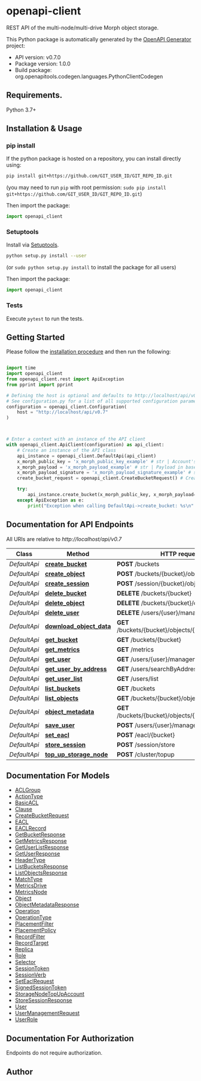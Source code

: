 # openapi-client
REST API of the multi-node/multi-drive Morph object storage.

This Python package is automatically generated by the [OpenAPI Generator](https://openapi-generator.tech) project:

- API version: v0.7.0
- Package version: 1.0.0
- Build package: org.openapitools.codegen.languages.PythonClientCodegen

## Requirements.

Python 3.7+

## Installation & Usage
### pip install

If the python package is hosted on a repository, you can install directly using:

```sh
pip install git+https://github.com/GIT_USER_ID/GIT_REPO_ID.git
```
(you may need to run `pip` with root permission: `sudo pip install git+https://github.com/GIT_USER_ID/GIT_REPO_ID.git`)

Then import the package:
```python
import openapi_client
```

### Setuptools

Install via [Setuptools](http://pypi.python.org/pypi/setuptools).

```sh
python setup.py install --user
```
(or `sudo python setup.py install` to install the package for all users)

Then import the package:
```python
import openapi_client
```

### Tests

Execute `pytest` to run the tests.

## Getting Started

Please follow the [installation procedure](#installation--usage) and then run the following:

```python

import time
import openapi_client
from openapi_client.rest import ApiException
from pprint import pprint

# Defining the host is optional and defaults to http://localhost/api/v0.7
# See configuration.py for a list of all supported configuration parameters.
configuration = openapi_client.Configuration(
    host = "http://localhost/api/v0.7"
)



# Enter a context with an instance of the API client
with openapi_client.ApiClient(configuration) as api_client:
    # Create an instance of the API class
    api_instance = openapi_client.DefaultApi(api_client)
    x_morph_public_key = 'x_morph_public_key_example' # str | Account's public key, encoded in base64.
    x_morph_payload = 'x_morph_payload_example' # str | Payload in base64. This data client used to sign request. Required if x-morph-payload-signature is set. (optional)
    x_morph_payload_signature = 'x_morph_payload_signature_example' # str | Payload signature in base64. If passed, x-morph-payload will be used to execute request in NeoFS. (optional)
    create_bucket_request = openapi_client.CreateBucketRequest() # CreateBucketRequest | Parameters of the new bucket in JSON. Required only for payload generation request. (optional)

    try:
        api_instance.create_bucket(x_morph_public_key, x_morph_payload=x_morph_payload, x_morph_payload_signature=x_morph_payload_signature, create_bucket_request=create_bucket_request)
    except ApiException as e:
        print("Exception when calling DefaultApi->create_bucket: %s\n" % e)

```

## Documentation for API Endpoints

All URIs are relative to *http://localhost/api/v0.7*

Class | Method | HTTP request | Description
------------ | ------------- | ------------- | -------------
*DefaultApi* | [**create_bucket**](docs/DefaultApi.md#create_bucket) | **POST** /buckets | 
*DefaultApi* | [**create_object**](docs/DefaultApi.md#create_object) | **POST** /buckets/{bucket}/objects | 
*DefaultApi* | [**create_session**](docs/DefaultApi.md#create_session) | **POST** /session/{bucket}/object | 
*DefaultApi* | [**delete_bucket**](docs/DefaultApi.md#delete_bucket) | **DELETE** /buckets/{bucket} | 
*DefaultApi* | [**delete_object**](docs/DefaultApi.md#delete_object) | **DELETE** /buckets/{bucket}/objects/{object} | 
*DefaultApi* | [**delete_user**](docs/DefaultApi.md#delete_user) | **DELETE** /users/{user}/management | 
*DefaultApi* | [**download_object_data**](docs/DefaultApi.md#download_object_data) | **GET** /buckets/{bucket}/objects/{object}/download | 
*DefaultApi* | [**get_bucket**](docs/DefaultApi.md#get_bucket) | **GET** /buckets/{bucket} | 
*DefaultApi* | [**get_metrics**](docs/DefaultApi.md#get_metrics) | **GET** /metrics | 
*DefaultApi* | [**get_user**](docs/DefaultApi.md#get_user) | **GET** /users/{user}/management | 
*DefaultApi* | [**get_user_by_address**](docs/DefaultApi.md#get_user_by_address) | **GET** /users/searchByAddress/{address} | 
*DefaultApi* | [**get_user_list**](docs/DefaultApi.md#get_user_list) | **GET** /users/list | 
*DefaultApi* | [**list_buckets**](docs/DefaultApi.md#list_buckets) | **GET** /buckets | 
*DefaultApi* | [**list_objects**](docs/DefaultApi.md#list_objects) | **GET** /buckets/{bucket}/objects | 
*DefaultApi* | [**object_metadata**](docs/DefaultApi.md#object_metadata) | **GET** /buckets/{bucket}/objects/{object}/metadata | 
*DefaultApi* | [**save_user**](docs/DefaultApi.md#save_user) | **POST** /users/{user}/management | 
*DefaultApi* | [**set_eacl**](docs/DefaultApi.md#set_eacl) | **POST** /eacl/{bucket} | 
*DefaultApi* | [**store_session**](docs/DefaultApi.md#store_session) | **POST** /session/store | 
*DefaultApi* | [**top_up_storage_node**](docs/DefaultApi.md#top_up_storage_node) | **POST** /cluster/topup | 


## Documentation For Models

 - [ACLGroup](docs/ACLGroup.md)
 - [ActionType](docs/ActionType.md)
 - [BasicACL](docs/BasicACL.md)
 - [Clause](docs/Clause.md)
 - [CreateBucketRequest](docs/CreateBucketRequest.md)
 - [EACL](docs/EACL.md)
 - [EACLRecord](docs/EACLRecord.md)
 - [GetBucketResponse](docs/GetBucketResponse.md)
 - [GetMetricsResponse](docs/GetMetricsResponse.md)
 - [GetUserListResponse](docs/GetUserListResponse.md)
 - [GetUserResponse](docs/GetUserResponse.md)
 - [HeaderType](docs/HeaderType.md)
 - [ListBucketsResponse](docs/ListBucketsResponse.md)
 - [ListObjectsResponse](docs/ListObjectsResponse.md)
 - [MatchType](docs/MatchType.md)
 - [MetricsDrive](docs/MetricsDrive.md)
 - [MetricsNode](docs/MetricsNode.md)
 - [Object](docs/Object.md)
 - [ObjectMetadataResponse](docs/ObjectMetadataResponse.md)
 - [Operation](docs/Operation.md)
 - [OperationType](docs/OperationType.md)
 - [PlacementFilter](docs/PlacementFilter.md)
 - [PlacementPolicy](docs/PlacementPolicy.md)
 - [RecordFilter](docs/RecordFilter.md)
 - [RecordTarget](docs/RecordTarget.md)
 - [Replica](docs/Replica.md)
 - [Role](docs/Role.md)
 - [Selector](docs/Selector.md)
 - [SessionToken](docs/SessionToken.md)
 - [SessionVerb](docs/SessionVerb.md)
 - [SetEaclRequest](docs/SetEaclRequest.md)
 - [SignedSessionToken](docs/SignedSessionToken.md)
 - [StorageNodeTopUpAccount](docs/StorageNodeTopUpAccount.md)
 - [StoreSessionResponse](docs/StoreSessionResponse.md)
 - [User](docs/User.md)
 - [UserManagementRequest](docs/UserManagementRequest.md)
 - [UserRole](docs/UserRole.md)


<a id="documentation-for-authorization"></a>
## Documentation For Authorization

Endpoints do not require authorization.


## Author




